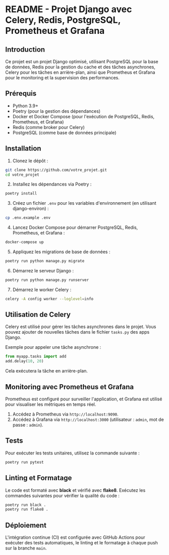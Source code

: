 
# README - Projet Django avec Celery, Redis, PostgreSQL, Prometheus et Grafana

## Introduction
Ce projet est un projet Django optimisé, utilisant PostgreSQL pour la base de données, Redis pour la gestion du cache et des tâches asynchrones, Celery pour les tâches en arrière-plan, ainsi que Prometheus et Grafana pour le monitoring et la supervision des performances.

## Prérequis
- Python 3.9+
- Poetry (pour la gestion des dépendances)
- Docker et Docker Compose (pour l'exécution de PostgreSQL, Redis, Prometheus, et Grafana)
- Redis (comme broker pour Celery)
- PostgreSQL (comme base de données principale)

## Installation

1. Clonez le dépôt :
```bash
git clone https://github.com/votre_projet.git
cd votre_projet
```

2. Installez les dépendances via Poetry :
```bash
poetry install
```

3. Créez un fichier `.env` pour les variables d'environnement (en utilisant django-environ) :
```bash
cp .env.example .env
```

4. Lancez Docker Compose pour démarrer PostgreSQL, Redis, Prometheus, et Grafana :
```bash
docker-compose up
```

5. Appliquez les migrations de base de données :
```bash
poetry run python manage.py migrate
```

6. Démarrez le serveur Django :
```bash
poetry run python manage.py runserver
```

7. Démarrez le worker Celery :
```bash
celery -A config worker --loglevel=info
```

## Utilisation de Celery

Celery est utilisé pour gérer les tâches asynchrones dans le projet. Vous pouvez ajouter de nouvelles tâches dans le fichier `tasks.py` des apps Django.

Exemple pour appeler une tâche asynchrone :
```python
from myapp.tasks import add
add.delay(10, 20)
```

Cela exécutera la tâche en arrière-plan.

## Monitoring avec Prometheus et Grafana

Prometheus est configuré pour surveiller l'application, et Grafana est utilisé pour visualiser les métriques en temps réel.

1. Accédez à Prometheus via `http://localhost:9090`.
2. Accédez à Grafana via `http://localhost:3000` (utilisateur : `admin`, mot de passe : `admin`).

## Tests

Pour exécuter les tests unitaires, utilisez la commande suivante :
```bash
poetry run pytest
```

## Linting et Formatage

Le code est formaté avec **black** et vérifié avec **flake8**. Exécutez les commandes suivantes pour vérifier la qualité du code :
```bash
poetry run black .
poetry run flake8 .
```

## Déploiement

L'intégration continue (CI) est configurée avec GitHub Actions pour exécuter des tests automatiques, le linting et le formatage à chaque push sur la branche `main`.
